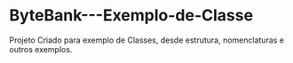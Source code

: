 # ByteBank---Exemplo-de-Classe
Projeto Criado para exemplo de Classes, desde estrutura, nomenclaturas e outros exemplos. 
